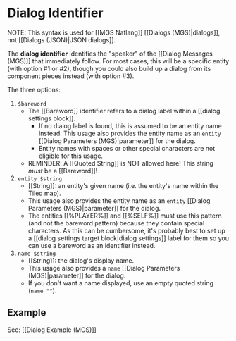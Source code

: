 # Dialog Identifier

NOTE: This syntax is used for [[MGS Natlang]] [[Dialogs (MGS)|dialogs]], not [[Dialogs (JSON)|JSON dialogs]].

The **dialog identifier** identifies the "speaker" of the [[Dialog Messages (MGS)]] that immediately follow. For most cases, this will be a specific entity (with option #1 or #2), though you could also build up a dialog from its component pieces instead (with option #3).

The three options:

1. `$bareword`
	- The [[Bareword]] identifier refers to a dialog label within a [[dialog settings block]].
		- If no dialog label is found, this is assumed to be an entity name instead. This usage also provides the entity name as an `entity` [[Dialog Parameters (MGS)|parameter]] for the dialog.
		- Entity names with spaces or other special characters are not eligible for this usage.
	- REMINDER: A [[Quoted String]] is NOT allowed here! This string *must* be a [[Bareword]]!
2. `entity $string`
	- [[String]]: an entity's given name (i.e. the entity's name within the Tiled map).
	- This usage also provides the entity name as an `entity` [[Dialog Parameters (MGS)|parameter]] for the dialog.
	- The entities [[%PLAYER%]] and [[%SELF%]] must use this pattern (and not the bareword pattern) because they contain special characters. As this can be cumbersome, it's probably best to set up a [[dialog settings target block|dialog settings]] label for them so you can use a bareword as an identifier instead.
3. `name $string`
	- [[String]]: the dialog's display name.
	- This usage also provides a `name` [[Dialog Parameters (MGS)|parameter]] for the dialog.
	- If you don't want a name displayed, use an empty quoted string (`name ""`).

## Example

See: [[Dialog Example (MGS)]]
